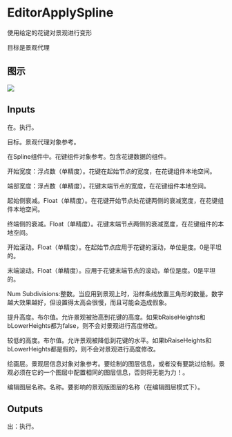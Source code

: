 # EditorApplySpline

使用给定的花键对景观进行变形

目标是景观代理

## 图示

![]($-20221218-19371163.png)

## Inputs

在。执行。

目标。景观代理对象参考。

在Spline组件中。花键组件对象参考。包含花键数据的组件。

开始宽度：浮点数（单精度）。花键在起始节点的宽度，在花键组件本地空间。

端部宽度：浮点数（单精度）。花键末端节点的宽度，在花键组件本地空间。

起始侧衰减。Float（单精度）。在花键开始节点处花键两侧的衰减宽度，在花键组件本地空间。

终端侧的衰减。Float（单精度）。花键末端节点两侧的衰减宽度，在花键组件的本地空间。

开始滚动。Float（单精度）。在起始节点应用于花键的滚动，单位是度。0是平坦的。

末端滚动。Float（单精度）。应用于花键末端节点的滚动，单位是度。0是平坦的。

Num Subdivisions:整数。当应用到景观上时，沿样条线放置三角形的数量。数字越大效果越好，但设置得太高会很慢，而且可能会造成假象。

提升高度。布尔值。允许景观被抬高到花键的高度。如果bRaiseHeights和bLowerHeights都为false，则不会对景观进行高度修改。

较低的高度。布尔值。允许景观被降低到花键的水平。如果bRaiseHeights和bLowerHeights都是假的，则不会对景观进行高度修改。

绘画层。景观层信息对象对象参考。要绘制的图层信息，或者没有要跳过绘制。景观必须在它的一个图层中配置相同的图层信息，否则将无能为力！。

编辑图层名称。名称。要影响的景观版图层的名称（在编辑图层模式下）。  

## Outputs

出：执行。
